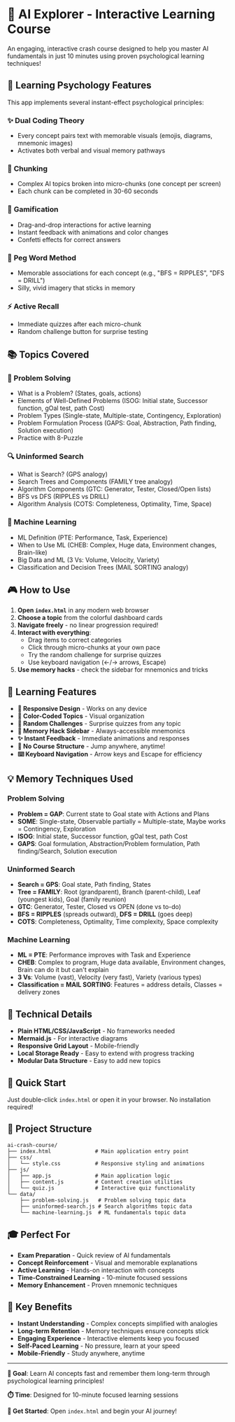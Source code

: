 # 🤖 AI Explorer - Interactive Learning Course

An engaging, interactive crash course designed to help you master AI fundamentals in just 10 minutes using proven psychological learning techniques!

## 🧠 Learning Psychology Features

This app implements several instant-effect psychological principles:

### ✨ **Dual Coding Theory**
- Every concept pairs text with memorable visuals (emojis, diagrams, mnemonic images)
- Activates both verbal and visual memory pathways

### 🧩 **Chunking**
- Complex AI topics broken into micro-chunks (one concept per screen)
- Each chunk can be completed in 30-60 seconds

### 🎯 **Gamification**
- Drag-and-drop interactions for active learning
- Instant feedback with animations and color changes
- Confetti effects for correct answers

### 🔗 **Peg Word Method**
- Memorable associations for each concept (e.g., "BFS = RIPPLES", "DFS = DRILL")
- Silly, vivid imagery that sticks in memory

### ⚡ **Active Recall**
- Immediate quizzes after each micro-chunk
- Random challenge button for surprise testing

## 📚 Topics Covered

### 🧩 Problem Solving
- What is a Problem? (States, goals, actions)
- Elements of Well-Defined Problems (ISOG: Initial state, Successor function, gOal test, path Cost)
- Problem Types (Single-state, Multiple-state, Contingency, Exploration)
- Problem Formulation Process (GAPS: Goal, Abstraction, Path finding, Solution execution)
- Practice with 8-Puzzle

### 🔍 Uninformed Search
- What is Search? (GPS analogy)
- Search Trees and Components (FAMILY tree analogy)
- Algorithm Components (GTC: Generator, Tester, Closed/Open lists)
- BFS vs DFS (RIPPLES vs DRILL)
- Algorithm Analysis (COTS: Completeness, Optimality, Time, Space)

### 🧠 Machine Learning
- ML Definition (PTE: Performance, Task, Experience)
- When to Use ML (CHEB: Complex, Huge data, Environment changes, Brain-like)
- Big Data and ML (3 Vs: Volume, Velocity, Variety)
- Classification and Decision Trees (MAIL SORTING analogy)

## 🎮 How to Use

1. **Open `index.html`** in any modern web browser
2. **Choose a topic** from the colorful dashboard cards
3. **Navigate freely** - no linear progression required!
4. **Interact with everything**:
   - Drag items to correct categories
   - Click through micro-chunks at your own pace
   - Try the random challenge for surprise quizzes
   - Use keyboard navigation (←/→ arrows, Escape)
5. **Use memory hacks** - check the sidebar for mnemonics and tricks

## 🎯 Learning Features

- **📱 Responsive Design** - Works on any device
- **🎨 Color-Coded Topics** - Visual organization
- **🎲 Random Challenges** - Surprise quizzes from any topic
- **🧠 Memory Hack Sidebar** - Always-accessible mnemonics
- **✨ Instant Feedback** - Immediate animations and responses
- **🎪 No Course Structure** - Jump anywhere, anytime!
- **⌨️ Keyboard Navigation** - Arrow keys and Escape for efficiency

## 💡 Memory Techniques Used

### Problem Solving
- **Problem = GAP**: Current state to Goal state with Actions and Plans
- **SOME**: Single-state, Observable partially = Multiple-state, Maybe works = Contingency, Exploration
- **ISOG**: Initial state, Successor function, gOal test, path Cost
- **GAPS**: Goal formulation, Abstraction/Problem formulation, Path finding/Search, Solution execution

### Uninformed Search
- **Search = GPS**: Goal state, Path finding, States
- **Tree = FAMILY**: Root (grandparent), Branch (parent-child), Leaf (youngest kids), Goal (family reunion)
- **GTC**: Generator, Tester, Closed vs OPEN (done vs to-do)
- **BFS = RIPPLES** (spreads outward), **DFS = DRILL** (goes deep)
- **COTS**: Completeness, Optimality, Time complexity, Space complexity

### Machine Learning
- **ML = PTE**: Performance improves with Task and Experience
- **CHEB**: Complex to program, Huge data available, Environment changes, Brain can do it but can't explain
- **3 Vs**: Volume (vast), Velocity (very fast), Variety (various types)
- **Classification = MAIL SORTING**: Features = address details, Classes = delivery zones

## 🔧 Technical Details

- **Plain HTML/CSS/JavaScript** - No frameworks needed
- **Mermaid.js** - For interactive diagrams
- **Responsive Grid Layout** - Mobile-friendly
- **Local Storage Ready** - Easy to extend with progress tracking
- **Modular Data Structure** - Easy to add new topics

## 🚀 Quick Start

Just double-click `index.html` or open it in your browser. No installation required!

## 📁 Project Structure

```
ai-crash-course/
├── index.html              # Main application entry point
├── css/
│   └── style.css           # Responsive styling and animations
├── js/
│   ├── app.js              # Main application logic
│   ├── content.js          # Content creation utilities
│   └── quiz.js             # Interactive quiz functionality
└── data/
    ├── problem-solving.js   # Problem solving topic data
    ├── uninformed-search.js # Search algorithms topic data
    └── machine-learning.js  # ML fundamentals topic data
```

## 🎓 Perfect For

- **Exam Preparation** - Quick review of AI fundamentals
- **Concept Reinforcement** - Visual and memorable explanations
- **Active Learning** - Hands-on interaction with concepts
- **Time-Constrained Learning** - 10-minute focused sessions
- **Memory Enhancement** - Proven mnemonic techniques

## 🌟 Key Benefits

- **Instant Understanding** - Complex concepts simplified with analogies
- **Long-term Retention** - Memory techniques ensure concepts stick
- **Engaging Experience** - Interactive elements keep you focused
- **Self-Paced Learning** - No pressure, learn at your speed
- **Mobile-Friendly** - Study anywhere, anytime

---

**🎯 Goal**: Learn AI concepts fast and remember them long-term through psychological learning principles!

**⏱️ Time**: Designed for 10-minute focused learning sessions

**🚀 Get Started**: Open `index.html` and begin your AI journey! 